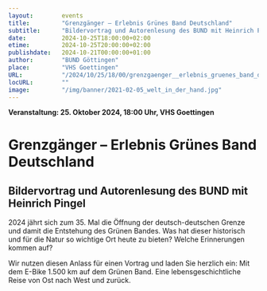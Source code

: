 ```yaml
---
layout:        events
title:         "Grenzgänger – Erlebnis Grünes Band Deutschland"
subtitle:      "Bildervortrag und Autorenlesung des BUND mit Heinrich Pingel"
date:          2024-10-25T18:00:00+02:00
etime:         2024-10-25T20:00:00+02:00
publishdate:   2024-10-21T00:00:00+01:00
author:        "BUND Göttingen"
place:         "VHS Goettingen"
URL:           "/2024/10/25/18/00/grenzgaenger__erlebnis_gruenes_band_deutschland"
locURL:        ""
image:         "/img/banner/2021-02-05_welt_in_der_hand.jpg"
---
```


**Veranstaltung: 25. Oktober 2024, 18:00 Uhr, VHS Goettingen**

Grenzgänger – Erlebnis Grünes Band Deutschland
===========

Bildervortrag und Autorenlesung des BUND mit Heinrich Pingel
-----------
2024 jährt sich zum 35. Mal die Öffnung der deutsch-deutschen Grenze und damit die Entstehung des Grünen Bandes. Was hat dieser historisch und für die Natur so wichtige Ort heute zu bieten? Welche Erinnerungen kommen auf?

Wir nutzen diesen Anlass für einen Vortrag und laden Sie herzlich ein: Mit dem E-Bike 1.500 km auf dem Grünen Band. Eine lebensgeschichtliche Reise von Ost nach West und zurück.

